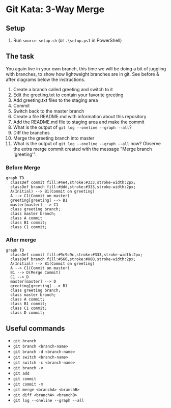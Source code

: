# Git Kata: 3-Way Merge

## Setup

1. Run `source setup.sh` (or `.\setup.ps1` in PowerShell)

## The task

You again live in your own branch, this time we will be doing a bit of juggling with branches, to show how lightweight branches are in git. See before & after diagrams below the instructions.

1. Create a branch called greeting and switch to it
2. Edit the greeting.txt to contain your favorite greeting
3. Add greeting.txt files to the staging area
4. Commit
5. Switch back to the master branch
6. Create a file README.md with information about this repository
7. Add the README.md file to staging area and make the commit
8. What is the output of `git log --oneline --graph --all`?
9. Diff the branches
10. Merge the greeting branch into master
11. What is the output of `git log --oneline --graph --all` now? Observe the extra merge commit created with the message "Merge branch 'greeting'".

### Before Merge

```mermaid
graph TD
  classDef commit fill:#4e4,stroke:#333,stroke-width:2px;
  classDef branch fill:#ddd,stroke:#333,stroke-width:2px;
  A(Initial) --> B1(Commit on greeting)
  A --> C1(Commit on master)
  greeting[greeting] --> B1
  master[master] --> C1
  class greeting branch;
  class master branch;
  class A commit
  class B1 commit;
  class C1 commit;
````

### After merge

```mermaid
graph TD
  classDef commit fill:#9c9c9c,stroke:#333,stroke-width:2px;
  classDef branch fill:#666,stroke:#000,stroke-width:2px;
  A(Initial) --> B1(Commit on greeting)
  A --> C1(Commit on master)
  B1 --> D(Merge Commit)
  C1 --> D
  master[master] --> D
  greeting[greeting] --> B1
  class greeting branch;
  class master branch;
  class A commit;
  class B1 commit;
  class C1 commit;
  class D commit;
```

## Useful commands

- `git branch`
- `git branch <branch-name>`
- `git branch -d <branch-name>`
- `git switch <branch-name>`
- `git switch -c <branch-name>`
- `git branch -v`
- `git add`
- `git commit`
- `git commit -m`
- `git merge <branchA> <branchB>`
- `git diff <branchA> <branchB>`
- `git log --oneline --graph --all`

